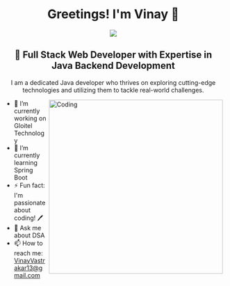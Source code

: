 <!-- Introduction -->
<h1 align="center">Greetings! I'm Vinay 👋</h1>

<div align="center">
  <img src="https://readme-typing-svg.herokuapp.com/?lines=Full+Stack+Web+Developer;Spring+Boot+Backend+Developer;&color=cyan&center=true" />
</div>

<h2 align="center">🚀 Full Stack Web Developer with Expertise in Java Backend Development</h2>

<p align="center">
  I am a dedicated Java developer who thrives on exploring cutting-edge technologies and utilizing them to tackle real-world challenges.
</p>

<!-- Profile Image -->
<img align="right" alt="Coding" width="400" src="https://camo.githubusercontent.com/b031dd766cfe15f73313260e8ef489bd6437fa30c84765973bb2fa059175789d/68747470733a2f2f692e70696e696d672e636f6d2f6f726967696e616c732f31382f61342f39342f31386134393439666339633830363731373264336239366533303265373039372e676966">

<!--
**VinayVastrakar/VinayVastrakar** is a ✨ _special_ ✨ repository because its `README.md` (this file) appears on your GitHub profile.

Here are some ideas to get you started:

- 🔭 I’m currently working on ...
- 🌱 I’m currently learning ...
- 👯 I’m looking to collaborate on ...
- 🤔 I’m looking for help with ...
- 💬 Ask me about ...
- 📫 How to reach me: ...
- 😄 Pronouns: ...
- ⚡ Fun fact: ...
-->
- 🔭 I’m currently working on Gloitel Technology
- 🌱 I’m currently learning Spring Boot
- ⚡ Fun fact: I'm passionate about coding! 🖊️
- 💬 Ask me about DSA 
- 📫 How to reach me: VinayVastrakar13@gmail.com
